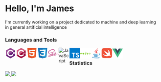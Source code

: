 # Hello, I'm James

I'm currently working on a project dedicated to machine and deep learning in general artificial intelligence

### Languages and Tools
<img align="left" alt="C++" width="35px" src="https://github.com/devicons/devicon/blob/master/icons/csharp/csharp-original.svg" />
<img align="left" alt="C#" width="35px" src="https://github.com/devicons/devicon/blob/master/icons/cplusplus/cplusplus-original.svg" />
<img align="left" alt="HTML5" width="35px" src="https://github.com/devicons/devicon/blob/master/icons/html5/html5-original.svg" />
<img align="left" alt="CSS3" width="35px" src="https://github.com/devicons/devicon/blob/master/icons/css3/css3-original.svg" />
<img align="left" alt="Sass" width="35px" src="https://github.com/devicons/devicon/blob/master/icons/sass/sass-original.svg" />
<img align="left" alt="JavaScript" width="35px" src="https://github.com/abranhe/programming-languages-logos/blob/master/src/javascript/javascript_128x128.png" />
<img align="left" alt="TypeScript" width="35px" src="https://github.com/devicons/devicon/blob/master/icons/typescript/typescript-original.svg" />
<img align="left" alt="Node.js" width="35px" src="https://github.com/devicons/devicon/blob/master/icons/nodejs/nodejs-plain-wordmark.svg" />
<img align="left" alt="Java" width="35px" src="https://github.com/devicons/devicon/blob/master/icons/java/java-original.svg" />
<img align="left" alt="Swift" width="35px" src="https://github.com/devicons/devicon/blob/master/icons/swift/swift-original.svg" />
<img align="left" alt="Vue" width="35px" src="https://github.com/devicons/devicon/blob/master/icons/vuejs/vuejs-original.svg" />

<br />


### Statistics
<a href="https://github.com/elsucco">
  <img height="150em" src="https://github-readme-stats-eight-theta.vercel.app/api?username=cptprice1139&show_icons=true&theme=vue-dark&include_all_commits=true&count_private=true" />
  <img height="150em" src="https://github-readme-stats-eight-theta.vercel.app/api/top-langs/?username=cptprice1139&layout=compact&theme=vue-dark&hide=html" />
</a>
